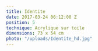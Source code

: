 ```yaml
---
title: Identite
date: 2017-03-24 06:12:00 Z
position: 5
technique: Acrylique sur toile
dimensions: 73 x 54 cm
photo: "/uploads/Identite_hd.jpg"
---
```


